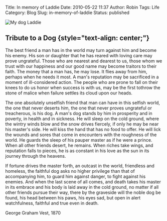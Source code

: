 Title: In memory of Laddie
Date: 2010-05-22 11:37
Author: Robin
Tags: Life
Category: Blog
Slug: in-memory-of-laddie
Status: published

![My dog Laddie]({filename}/images/2010/05/Laddie-2-767x1024.png)

**Tribute to a Dog** {style="text-align: center;"}
--------------------

The best friend a man has in the world may turn against him and become
his enemy. His son or daughter that he has reared with loving care may
prove ungrateful. Those who are nearest and dearest to us, those whom we
trust with our happiness and our good name may become traitors to their
faith. The money that a man has, he may lose. It flies away from him,
perhaps when he needs it most. A man's reputation may be sacrificed in a
moment of ill-considered action. The people who are prone to fall on
their knees to do us honor when success is with us, may be the first
tothrow the stone of malice when failure settles its cloud upon our
heads.

The one absolutely unselfish friend that man can have in this selfish
world, the one that never deserts him, the one that never proves
ungrateful or treacherous, is his dog. A man's dog stands by him in
prosperity and in poverty, in health and in sickness. He will sleep on
the cold ground, where the wintry winds blow and the snow drives
fiercely, if only he may be near his master's side. He will kiss the
hand that has no food to offer. He will lick the wounds and sores that
come in encounters with the roughness of the world. He guards the sleep
of his pauper master as if he were a prince. When all other friends
desert, he remains. When riches take wings, and reputation falls to
pieces, he is as constant in his love as the sun in its journey through
the heavens.

If fortune drives the master forth, an outcast in the world, friendless
and homeless, the faithful dog asks no higher privilege than that of
accompanying him, to guard him against danger, to fight against his
enemies. And when the last scene of all comes, and death takes his
master in its embrace and his body is laid away in the cold ground, no
matter if all other friends pursue their way, there by the graveside
will the noble dog be found, his head between his paws, his eyes sad,
but open in alert watchfulness, faithful and true even in death.

George Graham Vest, 1870


